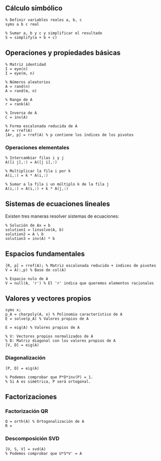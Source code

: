 ## Cálculo simbólico

```
% Definir variables reales a, b, c
syms a b c real

% Sumar a, b y c y simplificar el resultado
S = simplify(a + b + c)
```

## Operaciones y propiedades básicas

```
% Matriz identidad
I = eye(n) 
I = eye(m, n)

% Números aleatorios
A = rand(n)
A = rand(m, n)

% Rango de A
r = rank(A)

% Inversa de A
C = inv(A)

% Forma escalonada reducida de A
Ar = rref(A)
[Ar, p] = rref(A) % p contiene los índices de los pivotes
```

### Operaciones elementales

```
% Intercambiar filas i y j
A([i j],:) = A([j i],:)

% Multiplicar la fila i por k
A(i,:) = k * A(i,:)

% Sumar a la fila i un múltiplo k de la fila j
A(i,:) = A(i,:) + k * A(j,:)
```

## Sistemas de ecuaciones lineales

Existen tres maneras resolver sistemas de ecuaciones:

```
% Solución de Ax = b
solution1 = linsolve(A, b)
solution2 = A \ b
solution3 = inv(A) * b
```

## Espacios fundamentales

```
[R, p] = rref(A); % Matriz escalonada reducida + índices de pivotes
V = A(:,p) % Base de col(A)

% Espacio nulo de A
V = null(A, 'r') % El 'r' indica que queremos elementos racionales
```

## Valores y vectores propios

```
syms x;
p_A = charpoly(A, x) % Polinomio característico de A
E = solve(p_A) % Valores propios de A
```

```
E = eig(A) % Valores propios de A

% V: Vectores propios normalizados de A
% D: Matriz diagonal con los valores propios de A
[V, D] = eig(A)
```

### Diagonalización

```
[P, D] = eig(A)

% Podemos comprobar que P*D*inv(P) = 1.
% Si A es simétrica, P será ortogonal.
```

## Factorizaciones

### Factorización QR

```
Q = orth(A) % Ortogonalización de A
R = 
```

### Descomposición SVD

```
[U, S, V] = svd(A)
% Podemos comprobar que U*S*V' = A
```